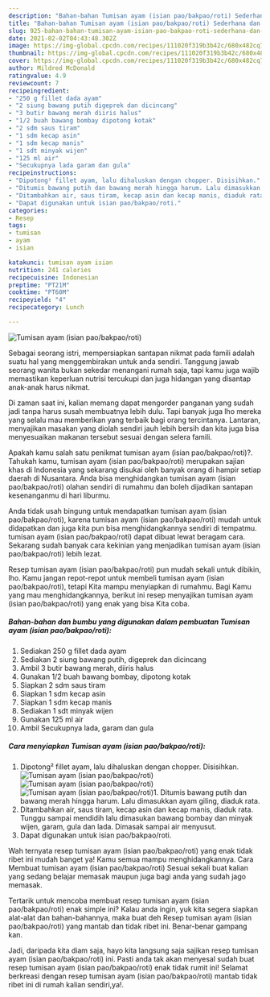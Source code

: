 ```yaml
---
description: "Bahan-bahan Tumisan ayam (isian pao/bakpao/roti) Sederhana dan Mudah Dibuat"
title: "Bahan-bahan Tumisan ayam (isian pao/bakpao/roti) Sederhana dan Mudah Dibuat"
slug: 925-bahan-bahan-tumisan-ayam-isian-pao-bakpao-roti-sederhana-dan-mudah-dibuat
date: 2021-02-02T04:43:48.302Z
image: https://img-global.cpcdn.com/recipes/111020f319b3b42c/680x482cq70/tumisan-ayam-isian-paobakpaoroti-foto-resep-utama.jpg
thumbnail: https://img-global.cpcdn.com/recipes/111020f319b3b42c/680x482cq70/tumisan-ayam-isian-paobakpaoroti-foto-resep-utama.jpg
cover: https://img-global.cpcdn.com/recipes/111020f319b3b42c/680x482cq70/tumisan-ayam-isian-paobakpaoroti-foto-resep-utama.jpg
author: Mildred McDonald
ratingvalue: 4.9
reviewcount: 7
recipeingredient:
- "250 g fillet dada ayam"
- "2 siung bawang putih digeprek dan dicincang"
- "3 butir bawang merah diiris halus"
- "1/2 buah bawang bombay dipotong kotak"
- "2 sdm saus tiram"
- "1 sdm kecap asin"
- "1 sdm kecap manis"
- "1 sdt minyak wijen"
- "125 ml air"
- "Secukupnya lada garam dan gula"
recipeinstructions:
- "Dipotong² fillet ayam, lalu dihaluskan dengan chopper. Disisihkan."
- "Ditumis bawang putih dan bawang merah hingga harum. Lalu dimasukkan ayam giling, diaduk rata."
- "Ditambahkan air, saus tiram, kecap asin dan kecap manis, diaduk rata. Tunggu sampai mendidih lalu dimasukan bawang bombay dan minyak wijen, garam, gula dan lada. Dimasak sampai air menyusut."
- "Dapat digunakan untuk isian pao/bakpao/roti."
categories:
- Resep
tags:
- tumisan
- ayam
- isian

katakunci: tumisan ayam isian 
nutrition: 241 calories
recipecuisine: Indonesian
preptime: "PT21M"
cooktime: "PT60M"
recipeyield: "4"
recipecategory: Lunch

---
```



![Tumisan ayam (isian pao/bakpao/roti)](https://img-global.cpcdn.com/recipes/111020f319b3b42c/680x482cq70/tumisan-ayam-isian-paobakpaoroti-foto-resep-utama.jpg)

Sebagai seorang istri, mempersiapkan santapan nikmat pada famili adalah suatu hal yang menggembirakan untuk anda sendiri. Tanggung jawab seorang  wanita bukan sekedar menangani rumah saja, tapi kamu juga wajib memastikan keperluan nutrisi tercukupi dan juga hidangan yang disantap anak-anak harus nikmat.

Di zaman  saat ini, kalian memang dapat mengorder panganan yang sudah jadi tanpa harus susah membuatnya lebih dulu. Tapi banyak juga lho mereka yang selalu mau memberikan yang terbaik bagi orang tercintanya. Lantaran, menyajikan masakan yang diolah sendiri jauh lebih bersih dan kita juga bisa menyesuaikan makanan tersebut sesuai dengan selera famili. 



Apakah kamu salah satu penikmat tumisan ayam (isian pao/bakpao/roti)?. Tahukah kamu, tumisan ayam (isian pao/bakpao/roti) merupakan sajian khas di Indonesia yang sekarang disukai oleh banyak orang di hampir setiap daerah di Nusantara. Anda bisa menghidangkan tumisan ayam (isian pao/bakpao/roti) olahan sendiri di rumahmu dan boleh dijadikan santapan kesenanganmu di hari liburmu.

Anda tidak usah bingung untuk mendapatkan tumisan ayam (isian pao/bakpao/roti), karena tumisan ayam (isian pao/bakpao/roti) mudah untuk didapatkan dan juga kita pun bisa menghidangkannya sendiri di tempatmu. tumisan ayam (isian pao/bakpao/roti) dapat dibuat lewat beragam cara. Sekarang sudah banyak cara kekinian yang menjadikan tumisan ayam (isian pao/bakpao/roti) lebih lezat.

Resep tumisan ayam (isian pao/bakpao/roti) pun mudah sekali untuk dibikin, lho. Kamu jangan repot-repot untuk membeli tumisan ayam (isian pao/bakpao/roti), tetapi Kita mampu menyiapkan di rumahmu. Bagi Kamu yang mau menghidangkannya, berikut ini resep menyajikan tumisan ayam (isian pao/bakpao/roti) yang enak yang bisa Kita coba.

<!--inarticleads1-->

##### Bahan-bahan dan bumbu yang digunakan dalam pembuatan Tumisan ayam (isian pao/bakpao/roti):

1. Sediakan 250 g fillet dada ayam
1. Sediakan 2 siung bawang putih, digeprek dan dicincang
1. Ambil 3 butir bawang merah, diiris halus
1. Gunakan 1/2 buah bawang bombay, dipotong kotak
1. Siapkan 2 sdm saus tiram
1. Siapkan 1 sdm kecap asin
1. Siapkan 1 sdm kecap manis
1. Sediakan 1 sdt minyak wijen
1. Gunakan 125 ml air
1. Ambil Secukupnya lada, garam dan gula




<!--inarticleads2-->

##### Cara menyiapkan Tumisan ayam (isian pao/bakpao/roti):

1. Dipotong² fillet ayam, lalu dihaluskan dengan chopper. Disisihkan.
<img src="https://img-global.cpcdn.com/steps/9c9ceb0f71191259/160x128cq70/tumisan-ayam-isian-paobakpaoroti-langkah-memasak-1-foto.jpg" alt="Tumisan ayam (isian pao/bakpao/roti)"><img src="https://img-global.cpcdn.com/steps/0d85d66589afd287/160x128cq70/tumisan-ayam-isian-paobakpaoroti-langkah-memasak-1-foto.jpg" alt="Tumisan ayam (isian pao/bakpao/roti)"><img src="https://img-global.cpcdn.com/steps/0be8048c8c2850c6/160x128cq70/tumisan-ayam-isian-paobakpaoroti-langkah-memasak-1-foto.jpg" alt="Tumisan ayam (isian pao/bakpao/roti)">1. Ditumis bawang putih dan bawang merah hingga harum. Lalu dimasukkan ayam giling, diaduk rata.
1. Ditambahkan air, saus tiram, kecap asin dan kecap manis, diaduk rata. Tunggu sampai mendidih lalu dimasukan bawang bombay dan minyak wijen, garam, gula dan lada. Dimasak sampai air menyusut.
1. Dapat digunakan untuk isian pao/bakpao/roti.




Wah ternyata resep tumisan ayam (isian pao/bakpao/roti) yang enak tidak ribet ini mudah banget ya! Kamu semua mampu menghidangkannya. Cara Membuat tumisan ayam (isian pao/bakpao/roti) Sesuai sekali buat kalian yang sedang belajar memasak maupun juga bagi anda yang sudah jago memasak.

Tertarik untuk mencoba membuat resep tumisan ayam (isian pao/bakpao/roti) enak simple ini? Kalau anda ingin, yuk kita segera siapkan alat-alat dan bahan-bahannya, maka buat deh Resep tumisan ayam (isian pao/bakpao/roti) yang mantab dan tidak ribet ini. Benar-benar gampang kan. 

Jadi, daripada kita diam saja, hayo kita langsung saja sajikan resep tumisan ayam (isian pao/bakpao/roti) ini. Pasti anda tak akan menyesal sudah buat resep tumisan ayam (isian pao/bakpao/roti) enak tidak rumit ini! Selamat berkreasi dengan resep tumisan ayam (isian pao/bakpao/roti) mantab tidak ribet ini di rumah kalian sendiri,ya!.

